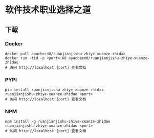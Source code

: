 # 软件技术职业选择之道

## 下载

### Docker

```
docker pull apachecn0/ruanjianjishu-zhiye-xuanze-zhidao
docker run -tid -p <port>:80 apachecn0/ruanjianjishu-zhiye-xuanze-zhidao
# 访问 http://localhost:{port} 查看文档
```

### PYPI

```
pip install ruanjianjishu-zhiye-xuanze-zhidao
ruanjianjishu-zhiye-xuanze-zhidao <port>
# 访问 http://localhost:{port} 查看文档
```

### NPM

```
npm install -g ruanjianjishu-zhiye-xuanze-zhidao
ruanjianjishu-zhiye-xuanze-zhidao <port>
# 访问 http://localhost:{port} 查看文档
```